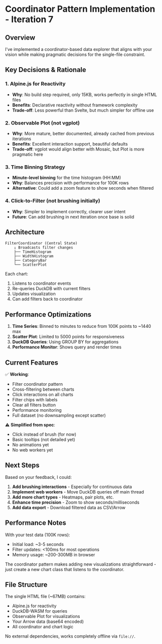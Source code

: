 # Coordinator Pattern Implementation - Iteration 7

## Overview

I've implemented a coordinator-based data explorer that aligns with your vision while making pragmatic decisions for the single-file constraint.

## Key Decisions & Rationale

### 1. **Alpine.js for Reactivity**
- **Why**: No build step required, only 15KB, works perfectly in single HTML files
- **Benefits**: Declarative reactivity without framework complexity
- **Trade-off**: Less powerful than Svelte, but much simpler for offline use

### 2. **Observable Plot (not vgplot)**
- **Why**: More mature, better documented, already cached from previous iterations
- **Benefits**: Excellent interaction support, beautiful defaults
- **Trade-off**: vgplot would align better with Mosaic, but Plot is more pragmatic here

### 3. **Time Binning Strategy**
- **Minute-level binning** for the time histogram (HH:MM)
- **Why**: Balances precision with performance for 100K rows
- **Alternative**: Could add a zoom feature to show seconds when filtered

### 4. **Click-to-Filter (not brushing initially)**
- **Why**: Simpler to implement correctly, clearer user intent
- **Future**: Can add brushing in next iteration once base is solid

## Architecture

```
FilterCoordinator (Central State)
    ↓ Broadcasts filter changes
    ├── TimeHistogram
    ├── WidthHistogram  
    ├── CategoryBar
    └── ScatterPlot
```

Each chart:
1. Listens to coordinator events
2. Re-queries DuckDB with current filters
3. Updates visualization
4. Can add filters back to coordinator

## Performance Optimizations

1. **Time Series**: Binned to minutes to reduce from 100K points to ~1440 max
2. **Scatter Plot**: Limited to 5000 points for responsiveness
3. **DuckDB Queries**: Using GROUP BY for aggregations
4. **Performance Monitor**: Shows query and render times

## Current Features

✅ **Working**:
- Filter coordinator pattern
- Cross-filtering between charts
- Click interactions on all charts
- Filter chips with labels
- Clear all filters button
- Performance monitoring
- Full dataset (no downsampling except scatter)

⚠️ **Simplified from spec**:
- Click instead of brush (for now)
- Basic tooltips (not detailed yet)
- No animations yet
- No web workers yet

## Next Steps

Based on your feedback, I could:

1. **Add brushing interactions** - Especially for continuous data
2. **Implement web workers** - Move DuckDB queries off main thread
3. **Add more chart types** - Heatmaps, pair plots, etc.
4. **Enhance time precision** - Zoom to show seconds/milliseconds
5. **Add data export** - Download filtered data as CSV/Arrow

## Performance Notes

With your test data (100K rows):
- Initial load: ~3-5 seconds
- Filter updates: <100ms for most operations
- Memory usage: ~200-300MB in browser

The coordinator pattern makes adding new visualizations straightforward - just create a new chart class that listens to the coordinator.

## File Structure

The single HTML file (~67MB) contains:
- Alpine.js for reactivity
- DuckDB-WASM for queries  
- Observable Plot for visualizations
- Your Arrow data (base64 encoded)
- All coordinator and chart logic

No external dependencies, works completely offline via `file://`.